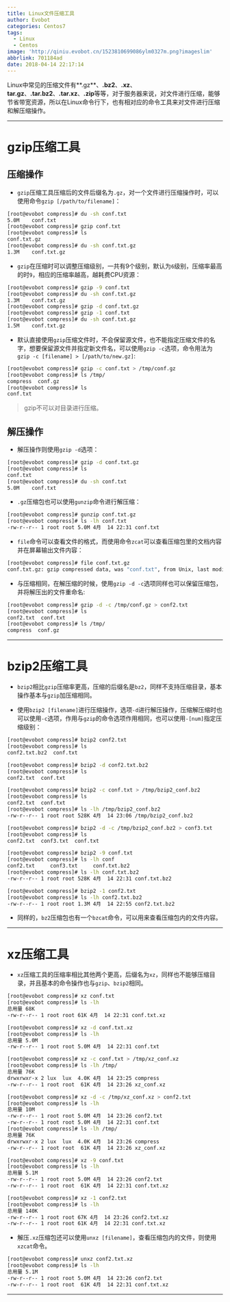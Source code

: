 ```yaml
---
title: Linux文件压缩工具
author: Evobot
categories: Centos7
tags:
  - Linux
  - Centos
image: 'http://qiniu.evobot.cn/1523810699086ylm0327m.png?imageslim'
abbrlink: 701184ad
date: 2018-04-14 22:17:14
---
```




Linux中常见的压缩文件有**.gz**、**.bz2**、**.xz**、**tar.gz**、**.tar.bz2**、**.tar.xz**、**.zip**等等，对于服务器来说，对文件进行压缩，能够节省带宽资源，所以在Linux命令行下，也有相对应的命令工具来对文件进行压缩和解压缩操作。

<!--more-->

---

# **gzip**压缩工具

## 压缩操作

- `gzip`压缩工具压缩后的文件后缀名为`.gz`，对一个文件进行压缩操作时，可以使用命令`gzip [/path/to/filename]`：

```bash
[root@evobot compress]# du -sh conf.txt 
5.0M	conf.txt
[root@evobot compress]# gzip conf.txt 
[root@evobot compress]# ls
conf.txt.gz
[root@evobot compress]# du -sh conf.txt.gz 
1.3M	conf.txt.gz
```

- `gzip`在压缩时可以调整压缩级别，一共有9个级别，默认为`6`级别，压缩率最高的时`9`，相应的压缩率越高，越耗费CPU资源：

```bash
[root@evobot compress]# gzip -9 conf.txt 
[root@evobot compress]# du -sh conf.txt.gz 
1.3M	conf.txt.gz
[root@evobot compress]# gzip -d conf.txt.gz 
[root@evobot compress]# gzip -1 conf.txt 
[root@evobot compress]# du -sh conf.txt.gz 
1.5M	conf.txt.gz
```

- 默认直接使用`gzip`压缩文件时，不会保留源文件，也不能指定压缩文件的名字，想要保留源文件并指定新文件名，可以使用`gzip -c`选项，命令用法为`gzip -c [filename] > [/path/to/new.gz]`:

```bash
[root@evobot compress]# gzip -c conf.txt > /tmp/conf.gz
[root@evobot compress]# ls /tmp/
compress  conf.gz
[root@evobot compress]# ls
conf.txt
```

> gzip不可以对目录进行压缩。

## 解压操作

- 解压操作则使用`gzip -d`选项：

```bash
[root@evobot compress]# gzip -d conf.txt.gz 
[root@evobot compress]# ls
conf.txt
[root@evobot compress]# du -sh conf.txt 
5.0M	conf.txt
```

- `.gz`压缩包也可以使用`gunzip`命令进行解压缩：

```bash
[root@evobot compress]# gunzip conf.txt.gz 
[root@evobot compress]# ls -lh conf.txt 
-rw-r--r-- 1 root root 5.0M 4月  14 22:31 conf.txt
```

- `file`命令可以查看文件的格式，而使用命令`zcat`可以查看压缩包里的文档内容并在屏幕输出文件内容：

```bash
[root@evobot compress]# file conf.txt.gz 
conf.txt.gz: gzip compressed data, was "conf.txt", from Unix, last modified: Sat Apr 14 22:31:15 2018
```

- 与压缩相同，在解压缩的时候，使用`gzip -d -c`选项同样也可以保留压缩包，并将解压出的文件重命名:

```bash
[root@evobot compress]# gzip -d -c /tmp/conf.gz > conf2.txt
[root@evobot compress]# ls
conf2.txt  conf.txt
[root@evobot compress]# ls /tmp/
compress  conf.gz
```

---

# **bzip2**压缩工具

- `bzip2`相比`gzip`压缩率更高，压缩的后缀名是`bz2`，同样不支持压缩目录，基本操作基本与`gzip`加压缩相同。


- 使用`bzip2 [filename]`进行压缩操作，选项`-d`进行解压操作，压缩解压缩时也可以使用`-c`选项，作用与`gzip`的命令选项作用相同，也可以使用`-[num]`指定压缩级别：

```bash
[root@evobot compress]# bzip2 conf2.txt 
[root@evobot compress]# ls
conf2.txt.bz2  conf.txt

[root@evobot compress]# bzip2 -d conf2.txt.bz2 
[root@evobot compress]# ls
conf2.txt  conf.txt

[root@evobot compress]# bzip2 -c conf.txt > /tmp/bzip2_conf.bz2
[root@evobot compress]# ls
conf2.txt  conf.txt
[root@evobot compress]# ls -lh /tmp/bzip2_conf.bz2 
-rw-r--r-- 1 root root 528K 4月  14 23:06 /tmp/bzip2_conf.bz2

[root@evobot compress]# bzip2 -d -c /tmp/bzip2_conf.bz2 > conf3.txt
[root@evobot compress]# ls
conf2.txt  conf3.txt  conf.txt

[root@evobot compress]# bzip2 -9 conf.txt 
[root@evobot compress]# ls -lh conf
conf2.txt     conf3.txt     conf.txt.bz2  
[root@evobot compress]# ls -lh conf.txt.bz2 
-rw-r--r-- 1 root root 528K 4月  14 22:31 conf.txt.bz2

[root@evobot compress]# bzip2 -1 conf2.txt 
[root@evobot compress]# ls -lh conf2.txt.bz2 
-rw-r--r-- 1 root root 1.3M 4月  14 22:55 conf2.txt.bz2

```

- 同样的，`bz2`压缩包也有一个`bzcat`命令，可以用来查看压缩包内的文件内容。

---

# **xz**压缩工具

- `xz`压缩工具的压缩率相比其他两个更高，后缀名为`xz`，同样也不能够压缩目录，并且基本的命令操作也与`gzip`、`bzip2`相同。

```bash
[root@evobot compress]# xz conf.txt 
[root@evobot compress]# ls -lh
总用量 68K
-rw-r--r-- 1 root root 61K 4月  14 22:31 conf.txt.xz

[root@evobot compress]# xz -d conf.txt.xz 
[root@evobot compress]# ls -lh
总用量 5.0M
-rw-r--r-- 1 root root 5.0M 4月  14 22:31 conf.txt

[root@evobot compress]# xz -c conf.txt > /tmp/xz_conf.xz
[root@evobot compress]# ls -lh /tmp/
总用量 76K
drwxrwxr-x 2 lux  lux  4.0K 4月  14 23:25 compress
-rw-r--r-- 1 root root  61K 4月  14 23:26 xz_conf.xz

[root@evobot compress]# xz -d -c /tmp/xz_conf.xz > conf2.txt
[root@evobot compress]# ls -lh
总用量 10M
-rw-r--r-- 1 root root 5.0M 4月  14 23:26 conf2.txt
-rw-r--r-- 1 root root 5.0M 4月  14 22:31 conf.txt
[root@evobot compress]# ls -lh /tmp/
总用量 76K
drwxrwxr-x 2 lux  lux  4.0K 4月  14 23:26 compress
-rw-r--r-- 1 root root  61K 4月  14 23:26 xz_conf.xz

[root@evobot compress]# xz -9 conf.txt 
[root@evobot compress]# ls -lh
总用量 5.1M
-rw-r--r-- 1 root root 5.0M 4月  14 23:26 conf2.txt
-rw-r--r-- 1 root root  61K 4月  14 22:31 conf.txt.xz

[root@evobot compress]# xz -1 conf2.txt
[root@evobot compress]# ls -lh
总用量 140K
-rw-r--r-- 1 root root 67K 4月  14 23:26 conf2.txt.xz
-rw-r--r-- 1 root root 61K 4月  14 22:31 conf.txt.xz
```

- 解压`.xz`压缩包还可以使用`unxz [filename]`，查看压缩包内的文件，则使用`xzcat`命令。

```bash
[root@evobot compress]# unxz conf2.txt.xz 
[root@evobot compress]# ls -lh
总用量 5.1M
-rw-r--r-- 1 root root 5.0M 4月  14 23:26 conf2.txt
-rw-r--r-- 1 root root  61K 4月  14 22:31 conf.txt.xz
```

---

